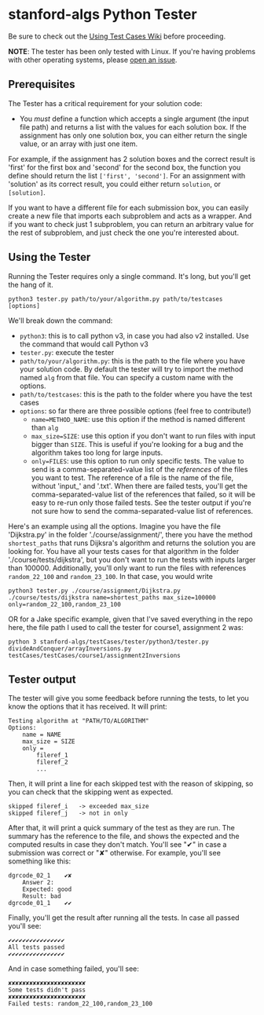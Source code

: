 # stanford-algs Python Tester

Be sure to check out the [Using Test Cases Wiki](https://github.com/beaunus/stanford-algs/wiki/Using-Test-Cases) before proceeding.

**NOTE**: The tester has been only tested with Linux. If you're having problems
with other operating systems, please
[open an issue](https://github.com/beaunus/stanford-algs/issues/new).

## Prerequisites

The Tester has a critical requirement for your solution code:
* You *must* define a function which accepts a single argument (the input file
path) and returns a list with the values for each solution box. If the
assignment has only one solution box, you can either return the single value,
or an array with just one item.

For example, if the assignment has 2 solution boxes and the correct result is
'first' for the first box and 'second' for the second box, the function you
define should return the list `['first', 'second']`. For an assignment with
'solution' as its correct result, you could either return `solution`, or
`[solution]`.

If you want to have a different file for each submission box, you can easily
create a new file that imports each subproblem and acts as a wrapper. And if
you want to check just 1 subproblem, you can return an arbitrary value for the
rest of subproblem, and just check the one you're interested about.


## Using the Tester

Running the Tester requires only a single command.  It's long, but you'll get
the hang of it.

```shell
python3 tester.py path/to/your/algorithm.py path/to/testcases [options]
```

We'll break down the command:

* `python3`: this is to call python v3, in case you had also v2 installed.
Use the command that would call Python v3
* `tester.py`: execute the tester
* `path/to/your/algorithm.py`: this is the path to the file where you have
your solution code. By default the tester will try to import the method named
`alg` from that file. You can specify a custom name with the options.
* `path/to/testcases`: this is the path to the folder where you have the test
cases
* `options`: so far there are three possible options (feel free to contribute!)
	* `name=METHOD_NAME`: use this option if the method is named different than
	`alg`
	* `max_size=SIZE`: use this option if you don't want to run files with input
	bigger than `SIZE`. This is useful if you're looking for a bug and the
	algorithm takes too long for large inputs.
	* `only=FILES`: use this option to run only specific tests. The value to
	send is a comma-separated-value list of the _references_ of the files you
	want to test. The reference of a file is the name of the file, without
	'input_' and '.txt'. When there are failed tests, you'll get the
	comma-separated-value list of the references that failed, so it will be easy
	to re-run only those failed tests. See the tester output if you're not sure
	how to send the comma-separated-value list of references.

Here's an example using all the options. Imagine you have the file
'Dijkstra.py' in the folder './course/assignment/', there you have the method
`shortest_paths` that runs Dijksra's algorithm and returns the solution you
are looking for. You have all your tests cases for that algorithm in the
folder './course/tests/dijkstra', but you don't want to run the tests with
inputs larger than 100000. Additionally, you'll only want to run the files
with references `random_22_100` and `random_23_100`. In that case, you would
write

```shell
python3 tester.py ./course/assignment/Dijkstra.py ./course/tests/dijkstra name=shortest_paths max_size=100000 only=random_22_100,random_23_100
```

OR for a Jake specific example, given that I've saved everything in the repo here, the file path I used to call the tester for course1, assignment 2 was:

```shell
python 3 stanford-algs/testCases/tester/python3/tester.py divideAndConquer/arrayInversions.py testCases/testCases/course1/assignment2Inversions
```

## Tester output

The tester will give you some feedback before running the tests, to let you
know the options that it has received. It will print:

```shell
Testing algorithm at "PATH/TO/ALGORITHM"
Options:
	name = NAME
	max_size = SIZE
	only =
		fileref_1
		fileref_2
		...
```

Then, it will print a line for each skipped test with the reason of skipping,
so you can check that the skipping went as expected.

```shell
skipped fileref_i 	-> exceeded max_size
skipped fileref_j 	-> not in only
```

After that, it will print a quick summary of the test as they are run. The
summary has the reference to the file, and shows the expected and the computed
results in case they don't match. You'll see "✔" in case a submission was
correct or "✘" otherwise. For example, you'll see something like this:

```shell
dgrcode_02_1	✔✘
    Answer 2:
	Expected: good
	Result: bad
dgrcode_01_1	✔✔
```

Finally, you'll get the result after running all the tests. In case all passed
you'll see:
```shell
✔✔✔✔✔✔✔✔✔✔✔✔✔✔✔✔
All tests passed
✔✔✔✔✔✔✔✔✔✔✔✔✔✔✔✔
```
And in case something failed, you'll see:
```text
✘✘✘✘✘✘✘✘✘✘✘✘✘✘✘✘✘✘✘✘✘✘
Some tests didn't pass
✘✘✘✘✘✘✘✘✘✘✘✘✘✘✘✘✘✘✘✘✘✘
Failed tests: random_22_100,random_23_100
```

